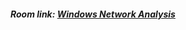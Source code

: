 


##### **Room link: [Windows Network Analysis](https://tryhackme.com/r/room/windowsnetworkanalysis)**

